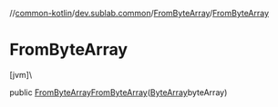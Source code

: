 //[common-kotlin](../../../index.md)/[dev.sublab.common](../index.md)/[FromByteArray](index.md)/[FromByteArray](-from-byte-array.md)

# FromByteArray

[jvm]\

public [FromByteArray](index.md)[FromByteArray](-from-byte-array.md)([ByteArray](https://kotlinlang.org/api/latest/jvm/stdlib/kotlin/-byte-array/index.html)byteArray)
